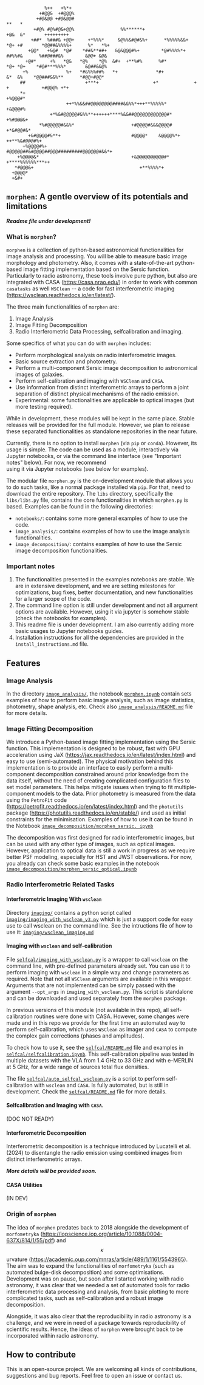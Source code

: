 ```
              %++   +%*+
            +#@@&  +#@@@%
           +#@&@@ +#@&@@#                                              **   *
          +#@% #@%#@&+@@%                 %%******+                   +@&  &*       +++++++++
         +##*  %###& +@@+     +*%%%*     &@%%&#@#&%+      *%%%%%&&+   *@+ +#       *@@##&%%%%+      %*   *%+
        +@@*   +&@#  *@#    *##&**##+   &@&@@@#%+        *@#%%%%*+    ##%%#&      %##@###&%        &@@+ &@&
       +@#*     +%   *@&   *@%    *@%  &#+  +**%#%      %#*          *@+ *@+    *#@#***%%%*       &@##&&@%
      +%              %+   *#&%%%##%   *+              *#+           &*  &%    *@@###&&%**      *#@@+#@@*
     ##                      +***+                    +*             +           +            +#@@@% +*+
     *+                                                                                     +%@@@#*
                      ++*%%&&##@@@@@@@@####&&%%*+++**%%%%%*                               +&@@@#%
                +*%&#@@@@@#&%%**++++++****%&&##@@@@@@@@@@@@#*                          +%#@@@&+
            *%#@@@@@#&&%*                     +#@@@@#&&&@@@@#                      +*&#@@#&*
        +&#@@@@#&**+                          #@@@@*    &@@@@%*+            ++**%&#@@@#%+
      +%@@@@#%+                               #@@@@@##&#@@@@##@@@#########@@@@@@#&&*+
    +%@@@@&*                                  +&@@@@@@@@@@#*   +****%%%%%%***++
   *#@@@&+                                       +**%%%%*+
  +@@@@*
  +&#+
```


## `morphen`: A gentle overview of its potentials and limitations
***Readme file under development!***
### What is `morphen`?
`morphen` is a collection of python-based astronomical functionalities for image analysis and 
processing. You will be able to measure basic image morphology and photometry. Also, it comes with a 
state-of-the-art python-based image fitting implementation based on the Sersic function.
Particularly to radio astronomy, these tools involve pure python, but also are integrated with 
CASA (https://casa.nrao.edu/) in order to work with common `casatasks` as well `WSClean` -- a 
code for fast interferometric imaging (https://wsclean.readthedocs.io/en/latest/).


The three main functionalities of `morphen` are:
1. Image Analysis
2. Image Fitting Decomposition
3. Radio Interferometric Data Processing, selfcalibration and imaging. 

Some specifics of what you can do with `morphen` includes:
- Perform morphological analysis on radio interferometric images.
- Basic source extraction and photometry.
- Perform a multi-component Sersic image decomposition to astronomical images of galaxies.
- Perform self-calibration and imaging with `WSClean` and `CASA`.
- Use information from distinct interferometric arrays to perform a joint separation of distinct 
  physical mechanisms of the radio emission. 
- Experimental: some functionalities are applicable to optical images (but more testing required). 

While in development, these modules will be kept in the same place. Stable releases will be 
provided for the full module. However, we plan to release these separated functionalities 
as standalone repositories in the near future.


Currently, there is no option to install `morphen` (via `pip` or `conda`). 
However, its usage is simple. The code can be used as a module, interactively via Jupyter notebooks,
or via the command line interface (see "Important notes" below). For now, we recommend  
using it via Jupyter notebooks (see below for examples). 


The modular file `morphen.py` is the on-development module that allows you 
to do such tasks, like a normal package installed via `pip`. For that, need to download the 
entire repository. The `libs` directory, specifically 
the `libs/libs.py` file, contains the core functionalities in which `morphen.py` is based.
Examples can be found in the following directories: 
- `notebooks/`: contains some more general examples of how to use the code.
- `image_analysis/`: contains examples of how to use the image analysis functionalities.
- `image_decomposition/`: contains examples of how to use the Sersic image decomposition 
  functionalities.

### Important notes
1. The functionalities presented in the examples notebooks are stable. We are in extensive 
   development, and we are setting milestones for optimizations, bug fixes, better 
   documentation, and new functionalities for a larger scope of the code. 
2. The command line option is still under development and not all argument options are 
   available. However, using it via jupyter is somehow stable (check the notebooks for examples). 
3. This readme file is under development. I am also currently adding more basic usages 
to Jupyter notebooks guides. 
4. Installation instructions for all the dependencies are provided in the `install_instructions.md` 
file.


## Features
### Image Analysis
In the directory [```image_analysis/```](image_analysis/), the notebook 
[```morphen.ipynb```](image_analysis/morphen.ipynb) contain sets examples of how to perform 
basic image analysis, such as image statistics, photometry,
shape analysis, etc. Check also [```image_analysis/README.md```](image_analysis/README.md) file for more details.

[//]: # (Collective direct results from this code are published here: `<<ADD LINK>>`.)





### Image Fitting Decomposition

We introduce a Python-based image fitting implementation using the Sersic function.
This implementation is designed to be robust, fast with GPU acceleration using 
JaX (https://jax.readthedocs.io/en/latest/index.html) and easy to use 
(semi-automated). 
The physical motivation behind this implementation is to provide an interface to easily perform a 
multi-component decomposition constrained around prior knowledge from the data itself, without 
the need of creating complicated configuration files to set model parameters. 
This helps mitigate issues when trying to fit multiple-component models to the data. 
Prior photometry is measured from the data using the `PetroFit` code 
(https://petrofit.readthedocs.io/en/latest/index.html) and the 
`photutils` package (https://photutils.readthedocs.io/en/stable/) and used as initial 
constraints for the minimisation.
Examples of how to use it can be found in the Notebook [```image_decomposition/morphen_sersic.
ipynb```](image_decomposition/morphen_sersic.ipynb)


The decomposition was first designed for radio interferometric images, but can be used with any 
other type of images, such as optical images. However, application to optical data is still a work in 
progress as we require better PSF modeling, especially for HST and JWST observations. 
For now, you already can check some basic examples in the notebook
[```image_decomposition/morphen_sersic_optical.ipynb```](image_decomposition/morphen_sersic_optical.ipynb)


[//]: # (More details can be found in the )

[//]: # ([```image_decomposition/README.md```]&#40;image_decomposition/README.md&#41; file.)




[//]: # (Parameter preparation )

[//]: # (for minimisation is fully-automated, but the user has to define the number of model )

[//]: # (components to be fitted to the data.)

[//]: # (It uses the LMFIT package )

[//]: # (with a GPU optmisation layer &#40;Jax&#41;. )



[//]: # (It uses the LMFIT package with an )
[//]: # (object-oriented implementation, easy to use and manageable number of n-components. )

### Radio Interferometric Related Tasks



#### Interferometric Imaging With `wsclean`
Directory [```imaging/```](imaging/) contains a python script called 
[```imaging/imaging_with_wsclean_v3.py```](imaging/imaging_with_wsclean_v3.py) which is just a support code 
for easy use to call wsclean on the command line. See the intructions file of 
how to use it: [```imaging/wsclean_imaging.md```](imaging/wsclean_imaging.md)



#### Imaging with `wsclean` and self-calibration

File [```selfcal/imaging_with_wsclean.py```](selfcal/imaging_with_wsclean.py) is a wrapper
to call `wsclean` on the command line, with pre-defined parameters already set. You can 
use it to perform imaging with `wsclean` in a simple way and change parameters as 
required. Note that not all `WSClean` arguments are available in this wrapper.
Arguments that are not implemented can be simply passed with the argument 
`--opt_args` in `imaging_with_wsclean.py`. This script is standalone and can be downloaded 
and used separately from the `morphen` package.


In previous versions of this module (not available in this repo), all self-calibration 
routines were done with CASA. However, some changes were made and in this repo we 
provide for the first time an automated way to perform self-calibration, which uses `WSClean` as 
imager and `CASA` to compute the complex gain corrections (phases and amplitudes). 

To check how to use it, see the 
[```selfcal/README.md```](selfcal/README.md) file and examples in 
[```selfcal/selfcalibration.ipynb```](selfcal/selfcalibration.ipynb).
This self-calibration pipeline was tested in multiple datasets with the VLA from 1.4 GHz to 33 
GHz and with e-MERLIN at 5 GHz, for a wide range of sources total flux densities.

[//]: # (In about 50% of the cases, the pipeline was able to converge to a good solution, for the other )

[//]: # (cases, after further inspection, good solutions performing a second run of the pipeline. )

The file [```selfcal/auto_selfcal_wsclean.py```](selfcal/auto_selfcal_wsclean.py) 
is a script to perform self-calibration with `wsclean` and `CASA`. Is fully automated, 
but is still in development. Check the 
[```selfcal/README.md```](selfcal/README.md) file for more details.

#### Selfcalibration and Imaging with `CASA`.
(DOC NOT READY)

#### Interferometric Decomposition
Interferometric decomposition is a technique introduced by Lucatelli et al. (2024) to 
disentangle the radio emission using combined images from distinct interferometric arrays.

***More details will be provided soon.***

#### CASA Utilities
(IN DEV)

### Origin of `morphen`
The idea of `morphen` predates back to 2018 alongside the development of 
`morfometryka` (https://iopscience.iop.org/article/10.1088/0004-637X/814/1/55/pdf) and 
$$\kappa$$urvature (https://academic.oup.com/mnras/article/489/1/1161/5543965). The aim was to 
expand the functionalities of `morfometryka` (such as automated bulge-disk decomposition) and some optimisations.
Development was on pause, but soon after I started working with radio astronomy, it was 
clear that we needed a set of automated tools for radio interferometric data processing and analysis,
from basic plotting to more complicated tasks, such as self-calibration and a robust image 
decomposition. 


Alongside, it was also clear that the reproducibility in radio astronomy is a challenge, and 
we were in need of a package towards reproducibility of scientific results. Hence, the ideas of 
`morphen` were brought back to be incorporated within radio astronomy.

## How to contribute
This is an open-source project. We are welcoming all kinds of contributions, suggestions and bug 
reports. Feel free to open an issue or contact us. 

